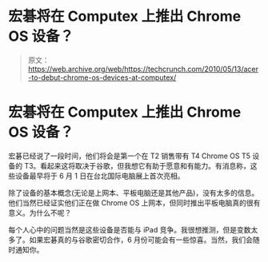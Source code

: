 # 宏碁将在 Computex 上推出 Chrome OS 设备？

> 原文：<https://web.archive.org/web/https://techcrunch.com/2010/05/13/acer-to-debut-chrome-os-devices-at-computex/>

# 宏碁将在 Computex 上推出 Chrome OS 设备？

宏碁已经说了一段时间，他们将会是第一个在 T2 销售带有 T4 Chrome OS T5 设备的 T3。看起来这将取决于谷歌，但我想它有助于愿意和有能力。有消息称，这些设备最早将于 6 月 1 日在台北国际电脑展上首次亮相。

除了设备的基本概念(无论是上网本、平板电脑还是其他产品)，没有太多的信息。他们当然已经证实他们正在做 Chrome OS 上网本，但同时推出平板电脑真的很有意义。为什么不呢？

每个人心中的问题当然是这些设备是否能与 iPad 竞争。我很想推测，但是变数太多了。如果宏碁真的与谷歌密切合作，6 月份可能会有一些惊喜。当然，我们会随时通知你。